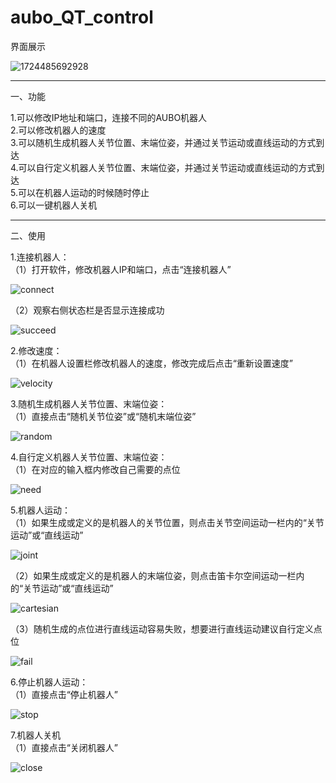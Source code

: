 # aubo_QT_control

界面展示  
  
![1724485692928](https://github.com/user-attachments/assets/93154346-e022-4f34-881b-7441636fc209)

---
一、功能

1.可以修改IP地址和端口，连接不同的AUBO机器人  
2.可以修改机器人的速度  
3.可以随机生成机器人关节位置、末端位姿，并通过关节运动或直线运动的方式到达  
4.可以自行定义机器人关节位置、末端位姿，并通过关节运动或直线运动的方式到达  
5.可以在机器人运动的时候随时停止  
6.可以一键机器人关机  

---
二、使用

1.连接机器人：  
（1）打开软件，修改机器人IP和端口，点击“连接机器人”  
  
![connect](https://github.com/user-attachments/assets/89684fce-782e-4661-9a5e-9212f9f635a7)
  
（2）观察右侧状态栏是否显示连接成功  
  
![succeed](https://github.com/user-attachments/assets/19dc6aed-1cf4-4bbf-a411-da50a7b06517)
  
  
2.修改速度：  
（1）在机器人设置栏修改机器人的速度，修改完成后点击“重新设置速度”  
  
![velocity](https://github.com/user-attachments/assets/79bcb803-29e1-4a47-988b-d1dd503baa3f)
  
  
3.随机生成机器人关节位置、末端位姿：  
（1）直接点击“随机关节位姿”或“随机末端位姿”  
  
![random](https://github.com/user-attachments/assets/5a5e3990-9152-4dd9-bd34-a0cb49ed9f5b)
  
  
4.自行定义机器人关节位置、末端位姿：  
（1）在对应的输入框内修改自己需要的点位  
  
![need](https://github.com/user-attachments/assets/d8925195-9389-4e89-a654-7b81ad02aff6)
  
  
5.机器人运动：  
（1）如果生成或定义的是机器人的关节位置，则点击关节空间运动一栏内的“关节运动”或“直线运动”  
  
![joint](https://github.com/user-attachments/assets/af8c2854-8494-44ee-a5ca-ef5b7e1224c7)

（2）如果生成或定义的是机器人的末端位姿，则点击笛卡尔空间运动一栏内的“关节运动”或“直线运动”  
  
![cartesian](https://github.com/user-attachments/assets/7d64fb87-a1dc-49ee-980a-e0f0b84653b3)

（3）随机生成的点位进行直线运动容易失败，想要进行直线运动建议自行定义点位  
  
![fail](https://github.com/user-attachments/assets/0c24801f-87dc-46ab-961f-2bffd8db2b9e)
  
  
6.停止机器人运动：  
（1）直接点击“停止机器人”  
  
![stop](https://github.com/user-attachments/assets/117e439b-a35b-4d5c-a434-4fa0f435d468)
  
  
7.机器人关机  
（1）直接点击“关闭机器人”  
  
![close](https://github.com/user-attachments/assets/0d794391-e3d2-4449-8c64-aba9d5facd5e)








